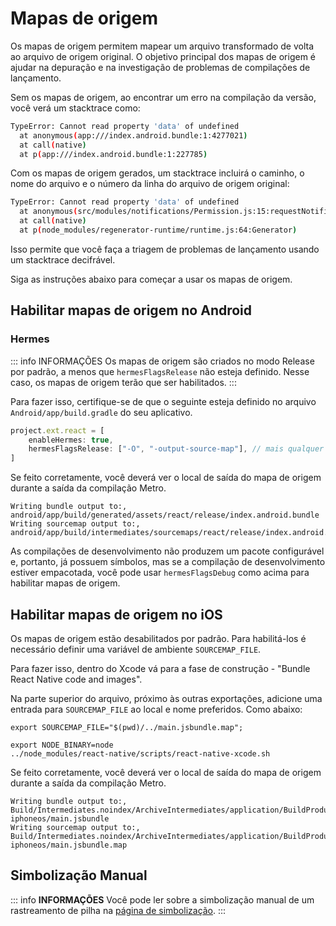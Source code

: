 # Mapas de origem

Os mapas de origem permitem mapear um arquivo transformado de volta ao arquivo de origem original. O objetivo principal dos mapas de origem é ajudar na depuração e na investigação de problemas de compilações de lançamento.

Sem os mapas de origem, ao encontrar um erro na compilação da versão, você verá um stacktrace como:

```bash
TypeError: Cannot read property 'data' of undefined
  at anonymous(app:///index.android.bundle:1:4277021)
  at call(native)
  at p(app:///index.android.bundle:1:227785)
```

Com os mapas de origem gerados, um stacktrace incluirá o caminho, o nome do arquivo e o número da linha do arquivo de origem original:

```bash
TypeError: Cannot read property 'data' of undefined
  at anonymous(src/modules/notifications/Permission.js:15:requestNotificationPermission)
  at call(native)
  at p(node_modules/regenerator-runtime/runtime.js:64:Generator)
```

Isso permite que você faça a triagem de problemas de lançamento usando um stacktrace decifrável.

Siga as instruções abaixo para começar a usar os mapas de origem.

## Habilitar mapas de origem no Android

### Hermes

::: info INFORMAÇÕES
Os mapas de origem são criados no modo Release por padrão, a menos que `hermesFlagsRelease` não esteja definido. Nesse caso, os mapas de origem terão que ser habilitados.
:::

Para fazer isso, certifique-se de que o seguinte esteja definido no arquivo `Android/app/build.gradle` do seu aplicativo.

```js
project.ext.react = [
    enableHermes: true,
    hermesFlagsRelease: ["-O", "-output-source-map"], // mais qualquer sinalizador necessário para definir isso fora do padrão
]
```

Se feito corretamente, você deverá ver o local de saída do mapa de origem durante a saída da compilação Metro.

```
Writing bundle output to:, android/app/build/generated/assets/react/release/index.android.bundle
Writing sourcemap output to:, android/app/build/intermediates/sourcemaps/react/release/index.android.bundle.packager.map
```

As compilações de desenvolvimento não produzem um pacote configurável e, portanto, já possuem símbolos, mas se a compilação de desenvolvimento estiver empacotada, você pode usar `hermesFlagsDebug` como acima para habilitar mapas de origem.

## Habilitar mapas de origem no iOS

Os mapas de origem estão desabilitados por padrão. Para habilitá-los é necessário definir uma variável de ambiente `SOURCEMAP_FILE`.

Para fazer isso, dentro do Xcode vá para a fase de construção - "Bundle React Native code and images".

Na parte superior do arquivo, próximo às outras exportações, adicione uma entrada para `SOURCEMAP_FILE` ao local e nome preferidos. Como abaixo:

```
export SOURCEMAP_FILE="$(pwd)/../main.jsbundle.map";

export NODE_BINARY=node
../node_modules/react-native/scripts/react-native-xcode.sh
```

Se feito corretamente, você deverá ver o local de saída do mapa de origem durante a saída da compilação Metro.

```
Writing bundle output to:, Build/Intermediates.noindex/ArchiveIntermediates/application/BuildProductsPath/Release-iphoneos/main.jsbundle
Writing sourcemap output to:, Build/Intermediates.noindex/ArchiveIntermediates/application/BuildProductsPath/Release-iphoneos/main.jsbundle.map
```

## Simbolização Manual

::: info **INFORMAÇÕES**
Você pode ler sobre a simbolização manual de um rastreamento de pilha na [página de simbolização](/docs/symbolication.md).
:::
